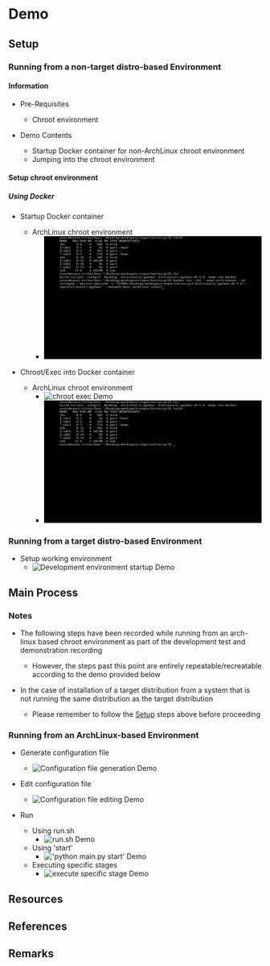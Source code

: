 # Demo

## Setup
### Running from a non-target distro-based Environment
#### Information
- Pre-Requisites
   + Chroot environment

- Demo Contents
   + Startup Docker container for non-ArchLinux chroot environment
   + Jumping into the chroot environment

#### Setup chroot environment
##### Using Docker
- Startup Docker container
    - ArchLinux chroot environment
        + ![chroot environment startup Demo](resources/demo/demo-archlinux-docker-startup.gif)

- Chroot/Exec into Docker container
    - ArchLinux chroot environment
        + ![chroot exec Demo](resources/demo/demo-archlinux-docker-chroot.gif)
        + ![workspace Demo](resources/demo/demo-archlinux-docker-chroot-workspace.gif)

### Running from a target distro-based Environment
- Setup working environment
    + ![Development environment startup Demo](resources/demo/demo-dev-environment-startup.gif)

## Main Process
### Notes
- The following steps have been recorded while running from an arch-linux based chroot environment as part of the development test and demonstration recording
    + However, the steps past this point are entirely repeatable/recreatable according to the demo provided below

- In the case of installation of a target distribution from a system that is not running the same distribution as the target distribution
    + Please remember to follow the [Setup](#Setup) steps above before proceeding

### Running from an ArchLinux-based Environment
- Generate configuration file
    + ![Configuration file generation Demo](resources/demo/demo-generate-config.gif)

- Edit configuration file
    + ![Configuration file editing Demo](resources/demo/demo-edit-config.gif)

- Run
    - Using run.sh
        + ![run.sh Demo](resources/demo/demo-using-run-script.gif)
    - Using 'start'
        + !['python main.py start' Demo](resources/demo/demo-start.gif)
    - Executing specific stages
        + ![execute specific stage Demo](resources/demo/demo-execute-specific-stage.gif)


## Resources

## References

## Remarks


